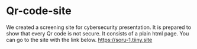 # Qr-code-site
We created a screening site for cybersecurity presentation. It is prepared to show that every Qr code is not secure. It consists of a plain html page. You can go to the site with the link below.
https://soru-1.tiiny.site
